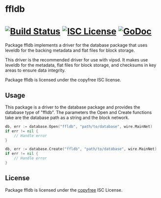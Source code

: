 ffldb
=====

[![Build Status](https://travis-ci.org/VIPSTARCOIN-electrum/vipsd.png?branch=master)](https://travis-ci.org/VIPSTARCOIN-electrum/vipsd)
[![ISC License](http://img.shields.io/badge/license-ISC-blue.svg)](http://copyfree.org)
[![GoDoc](https://godoc.org/github.com/VIPSTARCOIN-electrum/vipsd/database/ffldb?status.png)](http://godoc.org/github.com/VIPSTARCOIN-electrum/vipsd/database/ffldb)
=======

Package ffldb implements a driver for the database package that uses leveldb for
the backing metadata and flat files for block storage.

This driver is the recommended driver for use with vipsd.  It makes use leveldb
for the metadata, flat files for block storage, and checksums in key areas to
ensure data integrity.

Package ffldb is licensed under the copyfree ISC license.

## Usage

This package is a driver to the database package and provides the database type
of "ffldb".  The parameters the Open and Create functions take are the
database path as a string and the block network.

```Go
db, err := database.Open("ffldb", "path/to/database", wire.MainNet)
if err != nil {
	// Handle error
}
```

```Go
db, err := database.Create("ffldb", "path/to/database", wire.MainNet)
if err != nil {
	// Handle error
}
```

## License

Package ffldb is licensed under the [copyfree](http://copyfree.org) ISC
License.
